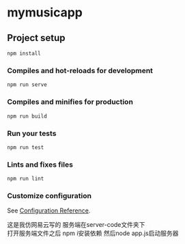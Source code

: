 # mymusicapp

## Project setup
```
npm install
```

### Compiles and hot-reloads for development
```
npm run serve
```

### Compiles and minifies for production
```
npm run build
```

### Run your tests
```
npm run test
```

### Lints and fixes files
```
npm run lint
```

### Customize configuration
See [Configuration Reference](https://cli.vuejs.org/config/).


这是我仿网易云写的
服务端在server-code文件夹下  
打开服务端文件之后 npm i安装依赖
然后node app.js启动服务器



